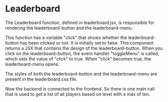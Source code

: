 # Leaderboard
The Leaderboard function, defined in leaderboard.jsx, is responsible for rendering the leaderboard-button and the leaderboard-menu.

This function has a variable "click" that shows whether the leaderboard-button has been clicked or not. It is initially set to false.
This component returns a JSX that contains the design of the leaderboard-button. 
When you click on the leaderboard-button, the event handler "toggleMenu" is called, which sets the value of "click" to true.
When "click" becomes true, the leaderboard-menu opens.


The styles of both the leaderboard-button and the leaderboard-menu are present in the leaderboard.css file. 

Now the backend is connected to the frontend. So there is one main call that is used to get a list of all players based on level with a max of ten. 
